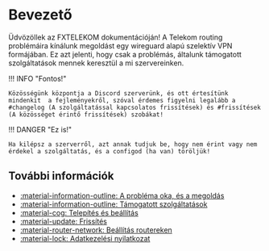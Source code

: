 # Bevezető

Üdvözöllek az FXTELEKOM dokumentációján!
A Telekom routing problémáira kínálunk megoldást egy wireguard alapú szelektív VPN formájában.
Ez azt jelenti, hogy csak a problémás, általunk támogatott szolgáltatások mennek keresztül a mi szervereinken.

!!! INFO "Fontos!"

    Közösségünk központja a Discord szerverünk, és ott értesítünk mindenkit  a fejleményekről, szóval érdemes figyelni legalább a #changelog (A szolgáltatással kapcsolatos frissítések) és #frissítések (A közösséget érintő frissítések) szobákat!

!!! DANGER "Ez is!"
 
    Ha kilépsz a szerverről, azt annak tudjuk be, hogy nem érint vagy nem érdekel a szolgáltatás, és a configod (ha van) töröljük!
## További információk

<div class="grid cards" markdown>

- [:material-information-outline: A probléma oka, és a megoldás](other/dtag)
- [:material-information-outline: Támogatott szolgáltatások](other/services)
- [:material-cog: Telepítés és beállítás](first/first)
- [:material-update: Frissítés](update)
- [:material-router-network: Beállítás routereken](router/router)
- [:material-lock: Adatkezelési nyilatkozat](other/privacy)

</div>
